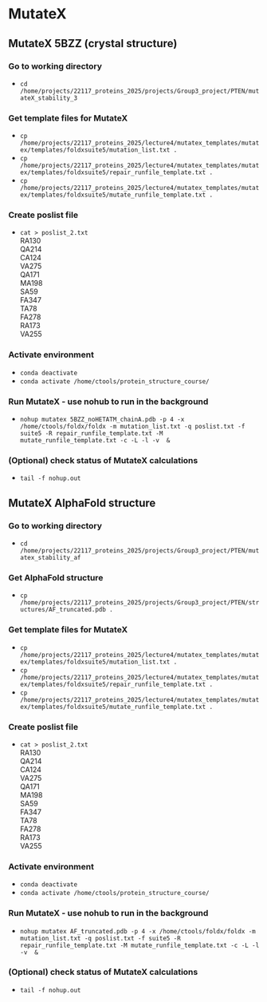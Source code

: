 # MutateX

## MutateX 5BZZ (crystal structure)

### Go to working directory
- `cd /home/projects/22117_proteins_2025/projects/Group3_project/PTEN/mutateX_stability_3`

### Get template files for MutateX
- `cp /home/projects/22117_proteins_2025/lecture4/mutatex_templates/mutatex/templates/foldxsuite5/mutation_list.txt .`
- `cp /home/projects/22117_proteins_2025/lecture4/mutatex_templates/mutatex/templates/foldxsuite5/repair_runfile_template.txt .`
- `cp /home/projects/22117_proteins_2025/lecture4/mutatex_templates/mutatex/templates/foldxsuite5/mutate_runfile_template.txt .`

### Create poslist file
- `cat > poslist_2.txt`\
  RA130\
  QA214\
  CA124\
  VA275\
  QA171\
  MA198\
  SA59\
  FA347\
  TA78\
  FA278\
  RA173\
  VA255


### Activate environment
- `conda deactivate`
- `conda activate /home/ctools/protein_structure_course/`

### Run MutateX - use nohub to run in the background
- `nohup mutatex 5BZZ_noHETATM_chainA.pdb -p 4 -x /home/ctools/foldx/foldx -m mutation_list.txt -q poslist.txt -f suite5 -R repair_runfile_template.txt -M mutate_runfile_template.txt -c -L -l -v  &`

### (Optional) check status of MutateX calculations
- `tail -f nohup.out`


## MutateX AlphaFold structure

### Go to working directory
- `cd /home/projects/22117_proteins_2025/projects/Group3_project/PTEN/mutatex_stability_af`

### Get AlphaFold structure
- `cp /home/projects/22117_proteins_2025/projects/Group3_project/PTEN/structures/AF_truncated.pdb .`

### Get template files for MutateX
- `cp /home/projects/22117_proteins_2025/lecture4/mutatex_templates/mutatex/templates/foldxsuite5/mutation_list.txt .`
- `cp /home/projects/22117_proteins_2025/lecture4/mutatex_templates/mutatex/templates/foldxsuite5/repair_runfile_template.txt .`
- `cp /home/projects/22117_proteins_2025/lecture4/mutatex_templates/mutatex/templates/foldxsuite5/mutate_runfile_template.txt .`

### Create poslist file
- `cat > poslist_2.txt`\
  RA130\
  QA214\
  CA124\
  VA275\
  QA171\
  MA198\
  SA59\
  FA347\
  TA78\
  FA278\
  RA173\
  VA255

### Activate environment
- `conda deactivate`
- `conda activate /home/ctools/protein_structure_course/`

### Run MutateX - use nohub to run in the background
- `nohup mutatex AF_truncated.pdb -p 4 -x /home/ctools/foldx/foldx -m mutation_list.txt -q poslist.txt -f suite5 -R repair_runfile_template.txt -M mutate_runfile_template.txt -c -L -l -v  &`

### (Optional) check status of MutateX calculations
- `tail -f nohup.out`

